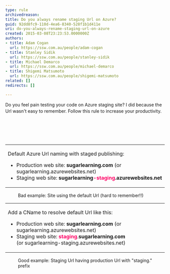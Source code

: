 ```yaml
---
type: rule
archivedreason: 
title: Do you always rename staging Url on Azure?
guid: 92dd8fc9-110d-4ea6-8340-528f1b1d411e
uri: do-you-always-rename-staging-url-on-azure
created: 2015-03-08T23:23:53.0000000Z
authors:
- title: Adam Cogan
  url: https://ssw.com.au/people/adam-cogan
- title: Stanley Sidik
  url: https://ssw.com.au/people/stanley-sidik
- title: Michael Demarco
  url: https://ssw.com.au/people/michael-demarco
- title: Shigemi Matsumoto
  url: https://ssw.com.au/people/shigemi-matsumoto
related: []
redirects: []

---
```



<p><span style="line-height&#58;20px;">Do you feel pain testing your code on Azure staging site? </span><span style="line-height&#58;20px;">I did because the Url wasn't easy to remember. </span><span style="line-height&#58;20px;">Follow this rule to increase your productivity.</span>&#160;</p><p>&#160;</p>
<br><excerpt class='endintro'></excerpt><br>
<table width="100%" class="ssw15-rteTable-default" cellspacing="0"><tbody><tr><td class="ssw15-rteTable-default" style="width&#58;100%;"><p>Default Azure Url&#160;naming with staged publishing&#58;</p><ul><li><span style="line-height&#58;20px;">Production web site&#58; <strong>sugarlearning.com</strong> (or sugarlearning.azurewebsites.net)</span></li><li><span style="line-height&#58;20px;">Staging web site&#58; <strong><strong>sugarlearning<span style="color&#58;#ff0066;">-staging</span>.azurewebsites.net</strong></strong></span></li></ul></td></tr></tbody></table><dd class="ssw15-rteElement-FigureBad">Bad e​​​​xample&#58; Site using the default Url (hard to remember!!)</dd><table width="100%" class="ssw15-rteTable-default" cellspacing="0"><tbody><tr><td class="ssw15-rteTable-default" style="width&#58;100%;"><p>Add a CName to resolve default Url like this&#58;</p><ul><li><span style="line-height&#58;20px;">Production web site&#58; <strong>sugarlearning.com</strong> (or sugarlearning.azurewebsites.net)</span></li><li><span style="line-height&#58;20px;">Staging web site&#58; <strong><font color="#ff0066">staging</font></strong>.<strong>sugarlearning.com </strong>(or&#160;sugarlearning-staging.azurewebsites.net)</span></li></ul></td></tr></tbody></table><dd class="ssw15-rteElement-FigureGood">​Good&#160;​example&#58; Staging Url having production Url with &quot;staging.&quot; prefix</dd>


